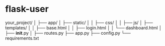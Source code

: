 # flask-user

your_project/
│
├── app/
│   ├── static/
│   │   ├── css/
│   │   ├── js/
│   ├── templates/
│   │   ├── base.html
│   │   ├── login.html
│   │   └── dashboard.html
│   ├── __init__.py
│   ├── routes.py
├── app.py
├── config.py
└── requirements.txt
